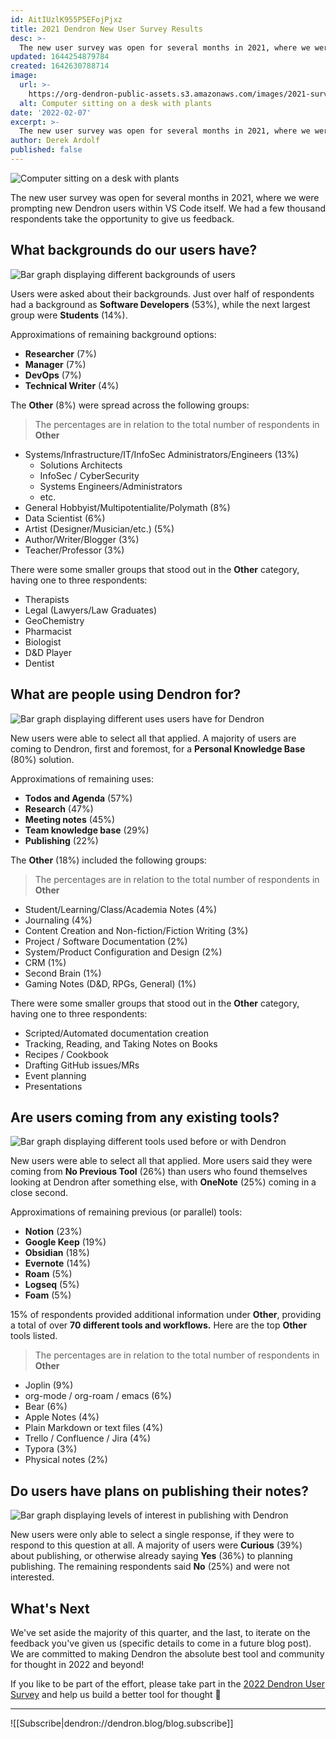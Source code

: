 ```yaml
---
id: AitIUzlK955P5EFojPjxz
title: 2021 Dendron New User Survey Results
desc: >-
  The new user survey was open for several months in 2021, where we were prompting new Dendron users within VS Code itself. We had few thousand  respondents take that opportunity to give us feedback.
updated: 1644254879784
created: 1642630788714
image:
  url: >-
    https://org-dendron-public-assets.s3.amazonaws.com/images/2021-survey-banner.png
  alt: Computer sitting on a desk with plants
date: '2022-02-07'
excerpt: >-
  The new user survey was open for several months in 2021, where we were prompting new Dendron users within VS Code itself. We had a few thousand respondents take that opportunity to give us feedback.
author: Derek Ardolf
published: false
---
```


![Computer sitting on a desk with plants](https://org-dendron-public-assets.s3.amazonaws.com/images/2021-survey-banner.png)

The new user survey was open for several months in 2021, where we were prompting new Dendron users within VS Code itself. We had a few thousand respondents take the opportunity to give us feedback.

## What backgrounds do our users have?

![Bar graph displaying different backgrounds of users](https://org-dendron-public-assets.s3.amazonaws.com/images/2021-survey-primary-background.png)

Users were asked about their backgrounds. Just over half of respondents had a background as **Software Developers** (53%), while the next largest group were **Students** (14%).

Approximations of remaining background options:

- **Researcher** (7%)
- **Manager** (7%)
- **DevOps** (7%)
- **Technical Writer** (4%)

The **Other** (8%) were spread across the following groups:

> The percentages are in relation to the total number of respondents in **Other**

- Systems/Infrastructure/IT/InfoSec Administrators/Engineers (13%)
  - Solutions Architects
  - InfoSec / CyberSecurity
  - Systems Engineers/Administrators
  - etc.
- General Hobbyist/Multipotentialite/Polymath (8%)
- Data Scientist (6%)
- Artist (Designer/Musician/etc.) (5%)
- Author/Writer/Blogger (3%)
- Teacher/Professor (3%)

There were some smaller groups that stood out in the **Other** category, having one to three respondents:

- Therapists
- Legal (Lawyers/Law Graduates)
- GeoChemistry 
- Pharmacist
- Biologist
- D&D Player
- Dentist

## What are people using Dendron for?

![Bar graph displaying different uses users have for Dendron](https://org-dendron-public-assets.s3.amazonaws.com/images/2021-survey-purpose-of-dendron.png)

New users were able to select all that applied. A majority of users are coming to Dendron, first and foremost, for a **Personal Knowledge Base** (80%) solution.

Approximations of remaining uses:

- **Todos and Agenda** (57%)
- **Research** (47%)
- **Meeting notes** (45%)
- **Team knowledge base** (29%)
- **Publishing** (22%)

The **Other** (18%) included the following groups:

> The percentages are in relation to the total number of respondents in **Other**

- Student/Learning/Class/Academia Notes (4%)
- Journaling (4%)
- Content Creation and Non-fiction/Fiction Writing (3%)
- Project / Software Documentation (2%)
- System/Product Configuration and Design (2%)
- CRM (1%)
- Second Brain (1%)
- Gaming Notes (D&D, RPGs, General) (1%)

There were some smaller groups that stood out in the **Other** category, having one to three respondents:

- Scripted/Automated documentation creation
- Tracking, Reading, and Taking Notes on Books
- Recipes / Cookbook
- Drafting GitHub issues/MRs
- Event planning
- Presentations

## Are users coming from any existing tools?

![Bar graph displaying different tools used before or with Dendron](https://org-dendron-public-assets.s3.amazonaws.com/images/2021-survey-previous-tools.png)

New users were able to select all that applied. More users said they were coming from **No Previous Tool** (26%) than users who found themselves looking at Dendron after something else, with **OneNote** (25%) coming in a close second.

Approximations of remaining previous (or parallel) tools:

- **Notion** (23%)
- **Google Keep** (19%)
- **Obsidian** (18%)
- **Evernote** (14%)
- **Roam** (5%)
- **Logseq** (5%)
- **Foam** (5%)

15% of respondents provided additional information under **Other**, providing a total of over **70 different tools and workflows.** Here are the top **Other** tools listed.

> The percentages are in relation to the total number of respondents in **Other**

- Joplin (9%)
- org-mode / org-roam / emacs (6%)
- Bear (6%)
- Apple Notes (4%)
- Plain Markdown or text files (4%)
- Trello / Confluence / Jira (4%)
- Typora (3%)
- Physical notes (2%)

## Do users have plans on publishing their notes?

![Bar graph displaying levels of interest in publishing with Dendron](https://org-dendron-public-assets.s3.amazonaws.com/images/2021-survey-publishing-interest.png)

New users were only able to select a single response, if they were to respond to this question at all. A majority of users were **Curious** (39%) about publishing, or otherwise already saying **Yes** (36%) to planning publishing. The remaining respondents said **No** (25%) and were not interested.

## What's Next

We've set aside the majority of this quarter, and the last, to iterate on the feedback you've given us (specific details to come in a future blog post).
We are committed to making Dendron the absolute best tool and community for thought in 2022 and beyond!

If you like to be part of the effort, please take part in the [2022 Dendron User Survey](https://link.dendron.so/74EI) and help us build a better tool for thought 🌱

---

![[Subscribe|dendron://dendron.blog/blog.subscribe]]
